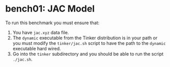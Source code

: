 bench01: JAC Model
==================

To run this benchmark you must ensure that:

1. You have `jac.xyz` data file.
2. The `dynamic` executable from the Tinker distribution is in your path or you must modify the `tinker/jac.sh` script to have the path to the `dynamic` executable hard wired.
3. Go into the `tinker` subdirectory and you should be able to run the script `./jac.sh`.


